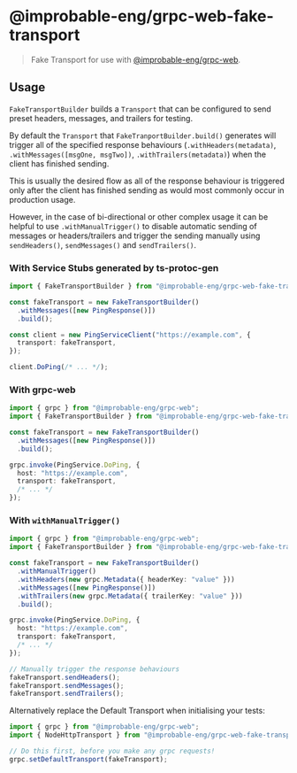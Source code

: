 # @improbable-eng/grpc-web-fake-transport

> Fake Transport for use with [@improbable-eng/grpc-web](https://github.com/zhlicen/grpc-web).

## Usage

`FakeTransportBuilder` builds a `Transport` that can be configured to send preset headers, messages, and trailers for testing.

By default the `Transport` that `FakeTranportBuilder.build()` generates will trigger all of the specified response behaviours (`.withHeaders(metadata)`, `.withMessages([msgOne, msgTwo])`, `.withTrailers(metadata)`) when the client has finished sending.

This is usually the desired flow as all of the response behaviour is triggered only after the client has finished sending as would most commonly occur in production usage.

However, in the case of bi-directional or other complex usage it can be helpful to use `.withManualTrigger()` to disable automatic sending of messages or headers/trailers and trigger the sending manually using `sendHeaders()`, `sendMessages()` and `sendTrailers()`.

### With Service Stubs generated by ts-protoc-gen

```typescript
import { FakeTransportBuilder } from "@improbable-eng/grpc-web-fake-transport";

const fakeTransport = new FakeTransportBuilder()
  .withMessages([new PingResponse()])
  .build();

const client = new PingServiceClient("https://example.com", {
  transport: fakeTransport,
});

client.DoPing(/* ... */);
```

### With grpc-web

```typescript
import { grpc } from "@improbable-eng/grpc-web";
import { FakeTransportBuilder } from "@improbable-eng/grpc-web-fake-transport";

const fakeTransport = new FakeTransportBuilder()
  .withMessages([new PingResponse()])
  .build();

grpc.invoke(PingService.DoPing, {
  host: "https://example.com",
  transport: fakeTransport,
  /* ... */
});
```

### With `withManualTrigger()`

```typescript
import { grpc } from "@improbable-eng/grpc-web";
import { FakeTransportBuilder } from "@improbable-eng/grpc-web-fake-transport";

const fakeTransport = new FakeTransportBuilder()
  .withManualTrigger()
  .withHeaders(new grpc.Metadata({ headerKey: "value" }))
  .withMessages([new PingResponse()])
  .withTrailers(new grpc.Metadata({ trailerKey: "value" }))
  .build();

grpc.invoke(PingService.DoPing, {
  host: "https://example.com",
  transport: fakeTransport,
  /* ... */
});

// Manually trigger the response behaviours
fakeTransport.sendHeaders();
fakeTransport.sendMessages();
fakeTransport.sendTrailers();
```

Alternatively replace the Default Transport when initialising your tests:

```typescript
import { grpc } from "@improbable-eng/grpc-web";
import { NodeHttpTransport } from "@improbable-eng/grpc-web-fake-transport";

// Do this first, before you make any grpc requests!
grpc.setDefaultTransport(fakeTransport);
```
